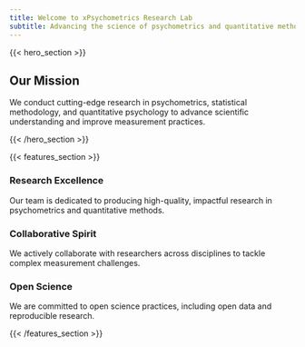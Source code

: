 ```yaml
---
title: Welcome to xPsychometrics Research Lab
subtitle: Advancing the science of psychometrics and quantitative methods
---
```


{{< hero_section >}}
<div class="text-center">
  <h2>Our Mission</h2>
  <p>We conduct cutting-edge research in psychometrics, statistical methodology, and quantitative psychology to advance scientific understanding and improve measurement practices.</p>
</div>
{{< /hero_section >}}

{{< features_section >}}
<div class="container">
  <div class="row">
    <div class="col-md-4">
      <h3>Research Excellence</h3>
      <p>Our team is dedicated to producing high-quality, impactful research in psychometrics and quantitative methods.</p>
    </div>
    <div class="col-md-4">
      <h3>Collaborative Spirit</h3>
      <p>We actively collaborate with researchers across disciplines to tackle complex measurement challenges.</p>
    </div>
    <div class="col-md-4">
      <h3>Open Science</h3>
      <p>We are committed to open science practices, including open data and reproducible research.</p>
    </div>
  </div>
</div>
{{< /features_section >}}

